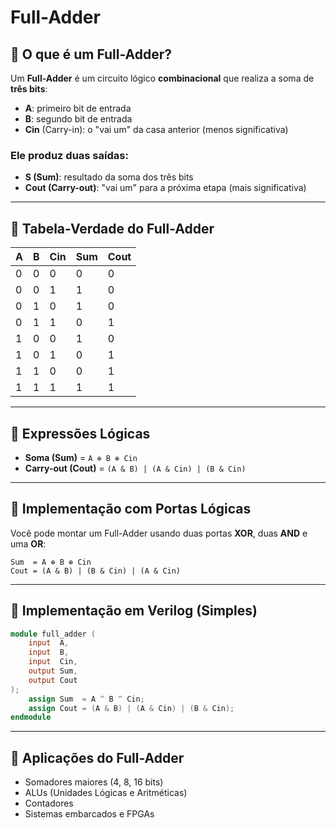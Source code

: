 # Full-Adder

## 🔹 O que é um Full-Adder?

Um **Full-Adder** é um circuito lógico **combinacional** que realiza a soma de **três bits**:

* **A**: primeiro bit de entrada
* **B**: segundo bit de entrada
* **Cin** (Carry-in): o "vai um" da casa anterior (menos significativa)

### Ele produz duas saídas:

* **S (Sum)**: resultado da soma dos três bits
* **Cout (Carry-out)**: "vai um" para a próxima etapa (mais significativa)

---

## 🔹 Tabela-Verdade do Full-Adder

| A | B | Cin | Sum | Cout |
| - | - | --- | --- | ---- |
| 0 | 0 | 0   | 0   | 0    |
| 0 | 0 | 1   | 1   | 0    |
| 0 | 1 | 0   | 1   | 0    |
| 0 | 1 | 1   | 0   | 1    |
| 1 | 0 | 0   | 1   | 0    |
| 1 | 0 | 1   | 0   | 1    |
| 1 | 1 | 0   | 0   | 1    |
| 1 | 1 | 1   | 1   | 1    |

---

## 🔹 Expressões Lógicas

* **Soma (Sum)** = `A ⊕ B ⊕ Cin`
* **Carry-out (Cout)** = `(A & B) | (A & Cin) | (B & Cin)`

---

## 🔹 Implementação com Portas Lógicas

Você pode montar um Full-Adder usando duas portas **XOR**, duas **AND** e uma **OR**:

```
Sum  = A ⊕ B ⊕ Cin
Cout = (A & B) | (B & Cin) | (A & Cin)
```

---

## 🔹 Implementação em Verilog (Simples)

```verilog
module full_adder (
    input  A,
    input  B,
    input  Cin,
    output Sum,
    output Cout
);
    assign Sum  = A ^ B ^ Cin;
    assign Cout = (A & B) | (A & Cin) | (B & Cin);
endmodule
```

---

## 🔹 Aplicações do Full-Adder

* Somadores maiores (4, 8, 16 bits)
* ALUs (Unidades Lógicas e Aritméticas)
* Contadores
* Sistemas embarcados e FPGAs
